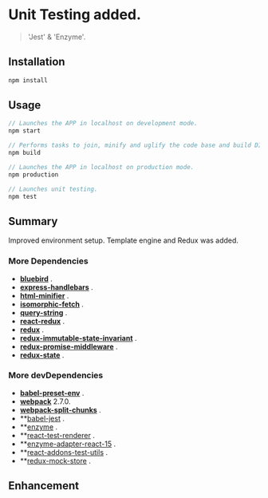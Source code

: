 # Unit Testing added.

> 'Jest' & 'Enzyme'.


## Installation

```javascript
npm install
```

## Usage

```javascript
// Launches the APP in localhost on development mode.
npm start

// Performs tasks to join, minify and uglify the code base and build DIST folder bundle.
npm build

// Launches the APP in localhost on production mode.
npm production

// Launches unit testing.
npm test
```

## Summary

Improved environment setup. Template engine and Redux was added.

### More Dependencies

- **[bluebird]()** .
- **[express-handlebars]()** .
- **[html-minifier]()** .
- **[isomorphic-fetch]()** .
- **[query-string]()** .
- **[react-redux]()** .
- **[redux]()** .
- **[redux-immutable-state-invariant]()** .
- **[redux-promise-middleware]()** .
- **[redux-state]()** .

### More devDependencies

- **[babel-preset-env]()** .
- **[webpack]()** 2.7.0.
- **[webpack-split-chunks]()** .
- **[babel-jest]() .
- **[enzyme]() .
- **[react-test-renderer]() .
- **[enzyme-adapter-react-15]() .
- **[react-addons-test-utils]() .
- **[redux-mock-store]() .


## Enhancement
